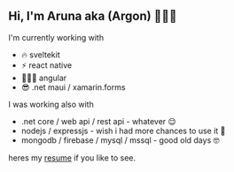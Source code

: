 ## Hi, I'm Aruna aka (Argon) 👨🏻‍💻

I'm currently working with 
  - 🔥 sveltekit
  - ⚡️ react native
  - 👨🏻‍💻 angular
  - 😎 .net maui / xamarin.forms

I was working also with
  - .net core / web api / rest api - whatever 😌
  - nodejs / expressjs - wish i had more chances to use it 🥺
  - mongodb / firebase / mysql / mssql - good old days 🤓

heres my [resume]([https://onlyargon.github.io/resume/](https://dhc5u8b4iht6q.cloudfront.net/websites/arunaw/Aruna_Wickramasinghe.pdf)) if you like to see.






